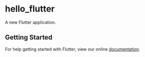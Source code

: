 # hello_flutter

A new Flutter application.

## Getting Started

For help getting started with Flutter, view our online
[documentation](https://flutter.io/).
